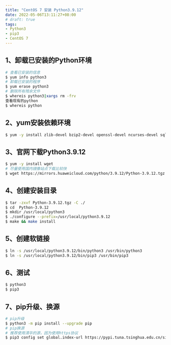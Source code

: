 ```yaml
---
title: "CentOS 7 安装 Python3.9.12"
date: 2022-05-06T13:11:27+08:00
# draft: true
tags:
- Python3
- pip3
- CentOS 7
---
```


## 1、卸载已安装的Python环境

```bash
# 查看已安装的信息
$ yum info python3
# 卸载已安装的程序
$ yum erase python3
# 删除所有残余文件
$ whereis python3|xargs rm -frv
查看现有的python
$ whereis python
```

## 2、yum安装依赖环境

```bash
$ yum -y install zlib-devel bzip2-devel openssl-devel ncurses-devel sqlite-devel readline-devel tk-devel gdbm-devel db4-devel libpcap-devel xz-devel
```

## 3、官网下载Python3.9.12

```bash
$ yum -y install wget
# 尽量使用国内镜像站点下载比较快
$ wget https://mirrors.huaweicloud.com/python/3.9.12/Python-3.9.12.tgz
```

## 4、创建安装目录

```bash
$ tar -zxvf Python-3.9.12.tgz -C ./
$ cd  Python-3.9.12
$ mkdir /usr/local/python3 
$ ./configure --prefix=/usr/local/python3.9.12
$ make && make install
```

## 5、创建软链接

```bash
$ ln -s /usr/local/python3.9.12/bin/python3 /usr/bin/python3
$ ln -s /usr/local/python3.9.12/bin/pip3 /usr/bin/pip3
```

## 6、测试

```bash
$ python3
$ pip3
```

## 7、pip升级、换源

```bash
# pip升级
$ python3 -m pip install --upgrade pip
# pip换源
# 推荐使用清华的源，因为使用https协议
$ pip3 config set global.index-url https://pypi.tuna.tsinghua.edu.cn/simple
```
